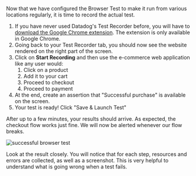 Now that we have configured the Browser Test to make it run from various locations regularly, it is time to record the actual test.

1. If you have never used Datadog's Test Recorder before, you will have to [download the Google Chrome extension](https://chrome.google.com/webstore/detail/datadog-test-recorder/kkbncfpddhdmkfmalecgnphegacgejoa). The extension is only available in Google Chrome.
2. Going back to your Test Recorder tab, you should now see the website rendered on the right part of the screen.
3. Click on **Start Recording** and then use the e-commerce web application like any user would:
      1. Click on a product
      2. Add it to your cart
      3. Proceed to checkout
      4. Proceed to payment
4. At the end, create an assertion that "Successful purchase" is available on the screen.
5. Your test is ready! Click "Save & Launch Test"

After up to a few minutes, your results should arrive. As expected, the checkout flow works just fine. We will now be alerted whenever our flow breaks.

![successful browser test](https://p-qKFgO2.t2.n0.cdn.getcloudapp.com/items/2NuyYB1D/Image%202020-07-28%20at%202.33.19%20PM.png?v=633f9d210e887e172923812fe10eb0b3)

Look at the result closely. You will notice that for each step, resources and errors are collected, as well as a screenshot. This is very helpful to understand what is going wrong when a test fails.